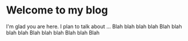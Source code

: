 # Welcome to my blog

I'm glad you are here. I plan to talk about ...
Blah blah blah blah
Blah blah blah blah
Blah blah blah
Blah blah
Blah
